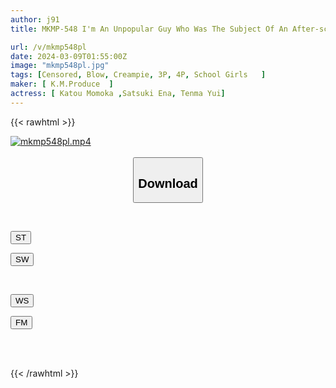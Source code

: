```yaml
---
author: j91
title: MKMP-548 I'm An Unpopular Guy Who Was The Subject Of An After-school Fellatio Study Group's Penis-shabu Research, Where I Always Give Five Blowjobs A Day.

url: /v/mkmp548pl
date: 2024-03-09T01:55:00Z
image: "mkmp548pl.jpg"
tags: [Censored, Blow, Creampie, 3P, 4P, School Girls	]
maker: [ K.M.Produce  ]
actress: [ Katou Momoka ,Satsuki Ena, Tenma Yui]
---
```



{{< rawhtml >}}

<div class="video" data-videoid="9edMmQZ33VTalrd">
    <a href="javascript:;">
        <img src="/v/mkmp548pl/mkmp548pl.jpg" width="WIDTH" height="HEIGHT" alt="mkmp548pl.mp4" loading="lazy">
    </a>
</div>

<script type="text/javascript" src="https://j91.asia/asset/on-demand-st.js"></script>

<br>
  <link rel="stylesheet" href="https://j91.asia/asset/bs5.css">
  
  <center>
  <button class="btn btn-primary" type="button" data-bs-toggle="collapse" data-bs-target=".multi-collapse" aria-expanded="false" aria-controls="multiCollapseExample1 multiCollapseExample2"><h2>Download</h2></button></center>
</p>
<div class="row">
  <div class="col">
    <div class="collapse multi-collapse" id="multiCollapseExample1">
      <div class="card card-body">
	      	      <br>
<div class="buttons">  
<p><a href="https://streamtape.to/v/9edMmQZ33VTalrd" target="_blank"><button class="btn-hover color-3"><i class="fa fa-download"></i> ST</button></a></p>
<p><a href="https://cdnwish.com/ps0bedqdnepi" target="_blank"><button class="btn-hover color-2"><i class="fa fa-download"></i> SW</button></a></p></div>
    </div>
  </div>
</div>
  <div class="col">
    <div class="collapse multi-collapse" id="multiCollapseExample2">
      <div class="card card-body">
	      <br>
<div class="buttons">
<p><a href="https://wolfstream.tv/t16byygstnsr"><button class="btn-hover color-9"><i class="fa fa-download"></i> WS</button></a></p>
<p><a href="https://filemoon.sx/d/tui9jgjuezec"><button class="btn-hover color-8"><i class="fa fa-download"></i> FM</button></a></p></div>
<br><br>
      </div>
    </div>
  </div>
</div>

{{< /rawhtml >}}